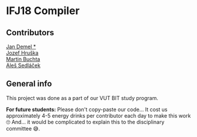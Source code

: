 # IFJ18 Compiler
## Contributors
[Jan Demel *](https://github.com/hondem/)  
[Jozef Hruška](https://github.com/jozefhruska/)  
[Martin Buchta](https://github.com/martinbuchta/)  
[Aleš Sedláček](https://github.com/alesed)  

## General info
This project was done as a part of our VUT BIT study program.  

**For future students:** Please don't copy-paste our code... It cost us approximately 4-5 energy drinks per contributor each day to make this work 🙄 And... it would be complicated to explain this to the disciplinary committee 😅.
